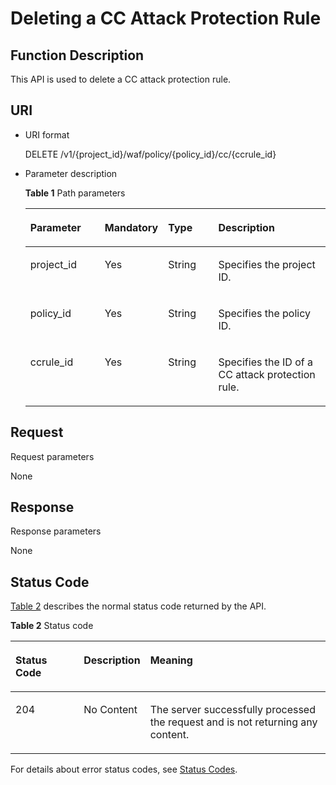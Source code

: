 # Deleting a CC Attack Protection Rule<a name="EN-US_TOPIC_0193631188"></a>

## Function Description<a name="section37231090"></a>

This API is used to delete a CC attack protection rule.

## URI<a name="section66644355"></a>

-   URI format

    DELETE  /v1/\{project\_id\}/waf/policy/\{policy\_id\}/cc/\{ccrule\_id\}

-   Parameter description

    **Table  1**  Path parameters

    <a name="table18987003"></a>
    <table><thead align="left"><tr id="row50238956"><th class="cellrowborder" valign="top" width="25.507449255074494%" id="mcps1.2.5.1.1"><p id="p42823667"><a name="p42823667"></a><a name="p42823667"></a><strong id="b42121947182717"><a name="b42121947182717"></a><a name="b42121947182717"></a>Parameter</strong></p>
    </th>
    <th class="cellrowborder" valign="top" width="17.348265173482652%" id="mcps1.2.5.1.2"><p id="p46164965"><a name="p46164965"></a><a name="p46164965"></a><strong id="b83254481273"><a name="b83254481273"></a><a name="b83254481273"></a>Mandatory</strong></p>
    </th>
    <th class="cellrowborder" valign="top" width="17.348265173482652%" id="mcps1.2.5.1.3"><p id="p48374700"><a name="p48374700"></a><a name="p48374700"></a><strong id="b07976493275"><a name="b07976493275"></a><a name="b07976493275"></a>Type</strong></p>
    </th>
    <th class="cellrowborder" valign="top" width="39.796020397960206%" id="mcps1.2.5.1.4"><p id="p26036656"><a name="p26036656"></a><a name="p26036656"></a><strong id="b738045118271"><a name="b738045118271"></a><a name="b738045118271"></a>Description</strong></p>
    </th>
    </tr>
    </thead>
    <tbody><tr id="row28594392"><td class="cellrowborder" valign="top" width="25.507449255074494%" headers="mcps1.2.5.1.1 "><p id="p34444429"><a name="p34444429"></a><a name="p34444429"></a>project_id</p>
    </td>
    <td class="cellrowborder" valign="top" width="17.348265173482652%" headers="mcps1.2.5.1.2 "><p id="p38535350"><a name="p38535350"></a><a name="p38535350"></a>Yes</p>
    </td>
    <td class="cellrowborder" valign="top" width="17.348265173482652%" headers="mcps1.2.5.1.3 "><p id="p34355644"><a name="p34355644"></a><a name="p34355644"></a>String</p>
    </td>
    <td class="cellrowborder" valign="top" width="39.796020397960206%" headers="mcps1.2.5.1.4 "><p id="p31343750"><a name="p31343750"></a><a name="p31343750"></a>Specifies the project ID.</p>
    </td>
    </tr>
    <tr id="row13658296"><td class="cellrowborder" valign="top" width="25.507449255074494%" headers="mcps1.2.5.1.1 "><p id="p32580196"><a name="p32580196"></a><a name="p32580196"></a>policy_id</p>
    </td>
    <td class="cellrowborder" valign="top" width="17.348265173482652%" headers="mcps1.2.5.1.2 "><p id="p21750216"><a name="p21750216"></a><a name="p21750216"></a>Yes</p>
    </td>
    <td class="cellrowborder" valign="top" width="17.348265173482652%" headers="mcps1.2.5.1.3 "><p id="p16937101"><a name="p16937101"></a><a name="p16937101"></a>String</p>
    </td>
    <td class="cellrowborder" valign="top" width="39.796020397960206%" headers="mcps1.2.5.1.4 "><p id="p29727963"><a name="p29727963"></a><a name="p29727963"></a>Specifies the policy ID.</p>
    </td>
    </tr>
    <tr id="row66225076"><td class="cellrowborder" valign="top" width="25.507449255074494%" headers="mcps1.2.5.1.1 "><p id="p62630945"><a name="p62630945"></a><a name="p62630945"></a>ccrule_id</p>
    </td>
    <td class="cellrowborder" valign="top" width="17.348265173482652%" headers="mcps1.2.5.1.2 "><p id="p39941803"><a name="p39941803"></a><a name="p39941803"></a>Yes</p>
    </td>
    <td class="cellrowborder" valign="top" width="17.348265173482652%" headers="mcps1.2.5.1.3 "><p id="p14060601"><a name="p14060601"></a><a name="p14060601"></a>String</p>
    </td>
    <td class="cellrowborder" valign="top" width="39.796020397960206%" headers="mcps1.2.5.1.4 "><p id="p65166900"><a name="p65166900"></a><a name="p65166900"></a>Specifies the ID of a CC attack protection rule.</p>
    </td>
    </tr>
    </tbody>
    </table>


## Request<a name="section62928286"></a>

Request parameters

None

## Response<a name="section29483669"></a>

Response parameters

None

## Status Code<a name="section64026431"></a>

[Table 2](#en-us_topic_0193631187_en-us_topic_0148832986_t82c3440f3efb42a38b9d4dc4011a33d0)  describes the normal status code returned by the API.

**Table  2**  Status code

<a name="en-us_topic_0193631187_en-us_topic_0148832986_t82c3440f3efb42a38b9d4dc4011a33d0"></a>
<table><thead align="left"><tr id="en-us_topic_0193631187_en-us_topic_0148832986_r3d6e2f205c444705bdbb9daaac74e575"><th class="cellrowborder" valign="top" width="22%" id="mcps1.2.4.1.1"><p id="en-us_topic_0193631187_en-us_topic_0148832986_af3c4073076f24eca88d94e3fa1effdc6"><a name="en-us_topic_0193631187_en-us_topic_0148832986_af3c4073076f24eca88d94e3fa1effdc6"></a><a name="en-us_topic_0193631187_en-us_topic_0148832986_af3c4073076f24eca88d94e3fa1effdc6"></a>Status Code</p>
</th>
<th class="cellrowborder" valign="top" width="19.41%" id="mcps1.2.4.1.2"><p id="en-us_topic_0193631187_en-us_topic_0148832986_en-us_topic_0144911667_p4531342288"><a name="en-us_topic_0193631187_en-us_topic_0148832986_en-us_topic_0144911667_p4531342288"></a><a name="en-us_topic_0193631187_en-us_topic_0148832986_en-us_topic_0144911667_p4531342288"></a>Description</p>
</th>
<th class="cellrowborder" valign="top" width="58.589999999999996%" id="mcps1.2.4.1.3"><p id="en-us_topic_0193631187_en-us_topic_0148832986_ada185614bba24140995b8123b3e9faa8"><a name="en-us_topic_0193631187_en-us_topic_0148832986_ada185614bba24140995b8123b3e9faa8"></a><a name="en-us_topic_0193631187_en-us_topic_0148832986_ada185614bba24140995b8123b3e9faa8"></a>Meaning</p>
</th>
</tr>
</thead>
<tbody><tr id="en-us_topic_0193631187_en-us_topic_0148832986_rc7b2adc390904a1ba79e303017797786"><td class="cellrowborder" valign="top" width="22%" headers="mcps1.2.4.1.1 "><p id="en-us_topic_0193631187_en-us_topic_0148832986_a93f3895d44bb4226934cc626ac50e37b"><a name="en-us_topic_0193631187_en-us_topic_0148832986_a93f3895d44bb4226934cc626ac50e37b"></a><a name="en-us_topic_0193631187_en-us_topic_0148832986_a93f3895d44bb4226934cc626ac50e37b"></a>204</p>
</td>
<td class="cellrowborder" valign="top" width="19.41%" headers="mcps1.2.4.1.2 "><p id="en-us_topic_0193631187_en-us_topic_0148832986_en-us_topic_0144911667_p7538425819"><a name="en-us_topic_0193631187_en-us_topic_0148832986_en-us_topic_0144911667_p7538425819"></a><a name="en-us_topic_0193631187_en-us_topic_0148832986_en-us_topic_0144911667_p7538425819"></a>No Content</p>
</td>
<td class="cellrowborder" valign="top" width="58.589999999999996%" headers="mcps1.2.4.1.3 "><p id="en-us_topic_0193631187_en-us_topic_0148832986_en-us_topic_0144911667_p369874114414"><a name="en-us_topic_0193631187_en-us_topic_0148832986_en-us_topic_0144911667_p369874114414"></a><a name="en-us_topic_0193631187_en-us_topic_0148832986_en-us_topic_0144911667_p369874114414"></a>The server successfully processed the request and is not returning any content.</p>
</td>
</tr>
</tbody>
</table>

For details about error status codes, see  [Status Codes](status-codes.md).

